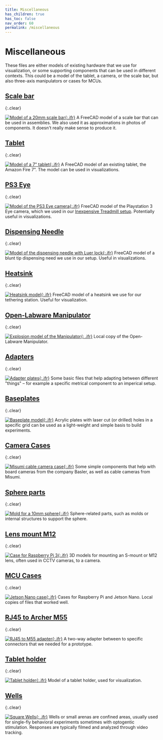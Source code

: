 ```yaml
---
title: Miscellaneous
has_children: true
has_toc: false
nav_order: 60
permalink: /miscellaneous
---
```


# Miscellaneous

These files are either models of existing hardware that we use for visualization, or some supporting components that can be used in different contexts. This could be a model of the tablet, a camera, or the scale bar, but also three-axis manipulators or cases for MCUs.

## [Scale bar]({{site.baseurl}}/miscellaneous/scale-bar)
{:.clear}

[![Model of a 20mm scale bar]({{site.baseurl}}/assets/img/Miscellaneous/Scale-Bar/Scale-Bar.png){:.ifr}]({{site.baseurl}}/miscellaneous/scale-bar)
A FreeCAD model of a scale bar that can be used in assemblies. We also used it as approximations in photos of components. It doesn't really make sense to produce it.

## [Tablet]({{site.baseurl}}/miscellaneous/tablet)
{:.clear}

[![Model of a 7" tablet]({{site.baseurl}}/assets/img/Miscellaneous/Tablet/FireTablet.png){:.ifr}]({{site.baseurl}}/miscellaneous/tablet)
A FreeCAD model of an existing tablet, the Amazon Fire  7". The model can be used in visualizations.

## [PS3 Eye]({{site.baseurl}}/miscellaneous/ps3-eye)
{:.clear}

[![Model of the PS3 Eye camera]({{site.baseurl}}/assets/img/Miscellaneous/PS3-Eye/PS3-Eye.png){:.ifr}]({{site.baseurl}}/miscellaneous/ps3-eye)
FreeCAD model of the Playstation 3 Eye camera, which we used in our [Inexpensive Treadmill setup]({{site.baseurl}}/inexpensive-treadmill). Potentially useful in visualizations.

## [Dispensing Needle]({{site.baseurl}}/miscellaneous/dispensing-needle)
{:.clear}

[![Model of the dispensing needle with Luer lock]({{site.baseurl}}/assets/img/Miscellaneous/Luer-Tether/Luer-Tether.png){:.ifr}]({{site.baseurl}}/miscellaneous/dispensing-needle)
FreeCAD model of a blunt tip dispensing need we use in our setup. Useful in visualizations.

## [Heatsink]({{site.baseurl}}/miscellaneous/heatsink)
{:.clear}

[![Heatsink model]({{site.baseurl}}/assets/img/Miscellaneous/Heatsink/Heatsink_90x90.png){:.ifr}]({{site.baseurl}}/miscellaneous/heatsink)
FreeCAD model of a heatsink we use for our tethering station. Useful for visualization.

## [Open-Labware Manipulator]({{site.baseurl}}/miscellaneous/openlabware-manipulator)
{:.clear}

[![Explosion model of the Manipulator]({{site.baseurl}}/assets/img/Miscellaneous/Open-Labware_Manipulator/linearstage.png){: .ifr}]({{site.baseurl}}/miscellaneous/openlabware-manipulator)
Local copy of the Open-Labware Manipulator. 


## [Adapters]({{site.baseurl}}/miscellaneous/adapter)
{:.clear}

[![Adapter plates]({{site.baseurl}}/assets/img/Miscellaneous/Adapter_metric-imperial_manipulator/Adapter_metric-imperial_micro-manipulator_bottom.png){:.ifr}]({{site.baseurl}}/miscellaneous/adapter)
Some basic files that help adapting between different "things" – for example a specific metrical component to an imperical setup.



## [Baseplates]({{site.baseurl}}/miscellaneous/baseplate)
{:.clear}

[![Baseplate model]({{site.baseurl}}/assets/img/Miscellaneous/Baseplate/Baseplate.png){:.ifr}]({{site.baseurl}}/miscellaneous/baseplate)
Acrylic plates with laser cut (or drilled) holes in a specific grid can be used as a light-weight and simple basis to build experiments.

## [Camera Cases]({{site.baseurl}}/miscellaneous/camera-case)
{:.clear}

[![Misumi cable camera case]({{site.baseurl}}/assets/img/Miscellaneous/Case_Cable-Camera_Misumi/Case_Cable-Camera.png){:.ifr}]({{site.baseurl}}/miscellaneous/camera-case)
Some simple components that help with board cameras from the company Basler, as well as cable cameras from Misumi.

## [Sphere parts]({{site.baseurl}}/miscellaneous/sphere)
{:.clear}

[![Mold for a 10mm sphere]({{site.baseurl}}/assets/img/Miscellaneous/Spheres/Mold-10mm.png){:.ifr}]({{site.baseurl}}/miscellaneous/sphere)
Sphere-related parts, such as molds or internal structures to support the sphere.

## [Lens mount M12]({{site.baseurl}}/miscellaneous/lens-mount)
{:.clear}

[![Case for Raspberry Pi 3]({{site.baseurl}}/assets/img/Miscellaneous/Lens-mount_M12/Adapter_PS-eye_Lens-mount.png){:.ifr}]({{site.baseurl}}/miscellaneous/lens-mount)
3D models for mounting an S-mount or M12 lens, often used in CCTV cameras, to a camera.

## [MCU Cases]({{site.baseurl}}/miscellaneous/mcu-case)
{:.clear}

[![Jetson Nano case]({{site.baseurl}}/assets/img/Miscellaneous/Case_Jetson-Nano/Case_Jetson-Nano_top.png){:.ifr}]({{site.baseurl}}/miscellaneous/mcu-case)
Cases for Raspberry Pi and Jetson Nano. Local copies of files that worked well.

## [RJ45 to Archer M55]({{site.baseurl}}/miscellaneous/rj45-m55)
{:.clear}

[![RJ45 to M55 adapter]({{site.baseurl}}/assets/img/Miscellaneous/Adapter_M55-RJ45/Adapter_M55-RJ45.png){:.ifr}]({{site.baseurl}}/miscellaneous/rj45-m55)
A two-way adapter between to specific connectors that we needed for a prototype. 

## [Tablet holder]({{site.baseurl}}/miscellaneous/tablet-holder)
{:.clear}

[![Tablet holder]({{site.baseurl}}/assets/img/Miscellaneous/Holder_Tablet/Holder_Tablet.png){:.ifr}]({{site.baseurl}}/miscellaneous/tablet-holder)
Model of a tablet holder, used for visualization.

## [Wells]({{site.baseurl}}/miscellaneous/wells)
{:.clear}

[![Square Wells]({{site.baseurl}}/assets/img/Miscellaneous/Square_wells_90mm/Wells_3x3_optogenetics.png){: .ifr}]({{site.baseurl}}/miscellaneous/wells)
Wells or small arenas are confined areas, usually used for single-fly behavioral experiments sometimes with optogentic stimulation. Responses are typically filmed and analyzed through video tracking. 